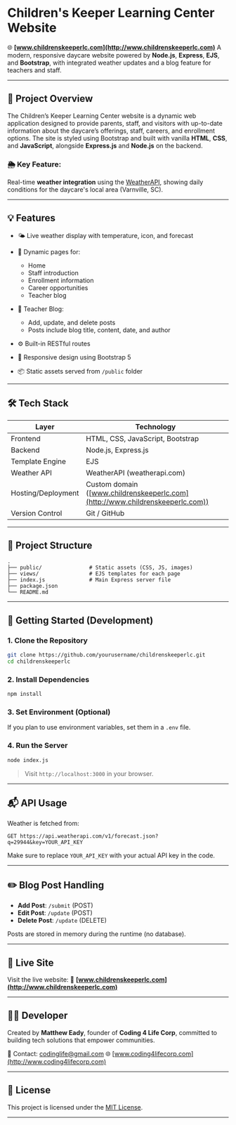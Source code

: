 

# Children's Keeper Learning Center Website

🌐 **[www.childrenskeeperlc.com](http://www.childrenskeeperlc.com)**
A modern, responsive daycare website powered by **Node.js**, **Express**, **EJS**, and **Bootstrap**, with integrated weather updates and a blog feature for teachers and staff.

---

## 📌 Project Overview

The Children’s Keeper Learning Center website is a dynamic web application designed to provide parents, staff, and visitors with up-to-date information about the daycare’s offerings, staff, careers, and enrollment options. The site is styled using Bootstrap and built with vanilla **HTML**, **CSS**, and **JavaScript**, alongside **Express.js** and **Node.js** on the backend.

### 🌦 Key Feature:

Real-time **weather integration** using the [WeatherAPI](https://www.weatherapi.com/), showing daily conditions for the daycare's local area (Varnville, SC).

---

## 💡 Features

* 🌤 Live weather display with temperature, icon, and forecast
* 📄 Dynamic pages for:

  * Home
  * Staff introduction
  * Enrollment information
  * Career opportunities
  * Teacher blog
* 📝 Teacher Blog:

  * Add, update, and delete posts
  * Posts include blog title, content, date, and author
* ⚙️ Built-in RESTful routes
* 🎨 Responsive design using Bootstrap 5
* 📦 Static assets served from `/public` folder

---

## 🛠️ Tech Stack

| Layer              | Technology                                                                    |
| ------------------ | ----------------------------------------------------------------------------- |
| Frontend           | HTML, CSS, JavaScript, Bootstrap                                              |
| Backend            | Node.js, Express.js                                                           |
| Template Engine    | EJS                                                                           |
| Weather API        | WeatherAPI (weatherapi.com)                                                   |
| Hosting/Deployment | Custom domain ([www.childrenskeeperlc.com](http://www.childrenskeeperlc.com)) |
| Version Control    | Git / GitHub                                                                  |

---

## 📂 Project Structure

```
.
├── public/               # Static assets (CSS, JS, images)
├── views/                # EJS templates for each page
├── index.js              # Main Express server file
├── package.json
└── README.md
```

---

## 🚀 Getting Started (Development)

### 1. Clone the Repository

```bash
git clone https://github.com/yourusername/childrenskeeperlc.git
cd childrenskeeperlc
```

### 2. Install Dependencies

```bash
npm install
```

### 3. Set Environment (Optional)

If you plan to use environment variables, set them in a `.env` file.

### 4. Run the Server

```bash
node index.js
```

> Visit `http://localhost:3000` in your browser.

---

## 📬 API Usage

Weather is fetched from:

```
GET https://api.weatherapi.com/v1/forecast.json?q=29944&key=YOUR_API_KEY
```

Make sure to replace `YOUR_API_KEY` with your actual API key in the code.

---

## ✏️ Blog Post Handling

* **Add Post**: `/submit` (POST)
* **Edit Post**: `/update` (POST)
* **Delete Post**: `/update` (DELETE)

Posts are stored in memory during the runtime (no database).

---

## 📢 Live Site

Visit the live website:
🔗 **[www.childrenskeeperlc.com](http://www.childrenskeeperlc.com)**

---

## 👨‍💻 Developer

Created by **Matthew Eady**, founder of **Coding 4 Life Corp**, committed to building tech solutions that empower communities.

📧 Contact: [codinglife@gmail.com](mailto:codinglife@gmail.com)
🌐 [www.coding4lifecorp.com](http://www.coding4lifecorp.com)

---

## 📄 License

This project is licensed under the [MIT License](LICENSE).

---

